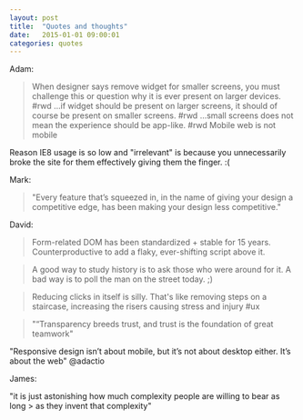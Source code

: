 ```yaml
---
layout: post
title:  "Quotes and thoughts"
date:   2015-01-01 09:00:01
categories: quotes
---
```



Adam:

> When designer says remove widget for smaller screens, you must challenge this or question why it is ever present on larger devices. #rwd
> ...if widget should be present on larger screens, it should of course be present on smaller screens. #rwd
> ...small screens does not mean the experience should be app-like. #rwd
> Mobile web is not mobile

Reason IE8 usage is so low and "irrelevant" is because you unnecessarily broke the site for them effectively giving them the finger. :(

Mark: 

> "Every feature that’s squeezed in, in the name of giving your design a competitive edge, has been making your design less competitive."

David:

> Form-related DOM has been standardized + stable for 15 years. Counterproductive to add a flaky, ever-shifting script above it.

> A good way to study history is to ask those who were around for it. A bad way is to poll the man on the street today. ;)

> Reducing clicks in itself is silly. That's like removing steps on a staircase, increasing the risers causing stress and injury #ux

> "“Transparency breeds trust, and trust is the foundation of great teamwork"

"Responsive design isn’t about mobile, but it’s not about desktop either. It’s about the web" @adactio

James:

"it is just astonishing how much complexity people are willing to bear as long > as they invent that complexity"